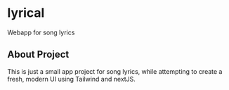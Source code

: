 # lyrical

Webapp for song lyrics

## About Project

This is just a small app project for song lyrics, while attempting to create a fresh, modern UI using Tailwind and nextJS.
